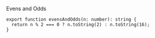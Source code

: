 Evens and Odds

    export function evensAndOdds(n: number): string {
      return n % 2 === 0 ? n.toString(2) : n.toString(16);
    }
